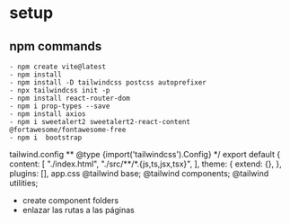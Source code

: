 # setup

## npm commands

    - npm create vite@latest
    - npm install
    - npm install -D tailwindcss postcss autoprefixer
    - npx tailwindcss init -p
    - npm install react-router-dom
    - npm i prop-types --save
    - npm install axios
    - npm i sweetalert2 sweetalert2-react-content @fortawesome/fontawesome-free
    - npm i  bootstrap

tailwind.config
** @type {import('tailwindcss').Config} \*/
export default {
content: [
"./index.html",
"./src/**/\*.{js,ts,jsx,tsx}",
],
theme: {
extend: {},
},
plugins: [],
app.css
@tailwind base;
@tailwind components;
@tailwind utilities;

- create component folders
- enlazar las rutas a las páginas
